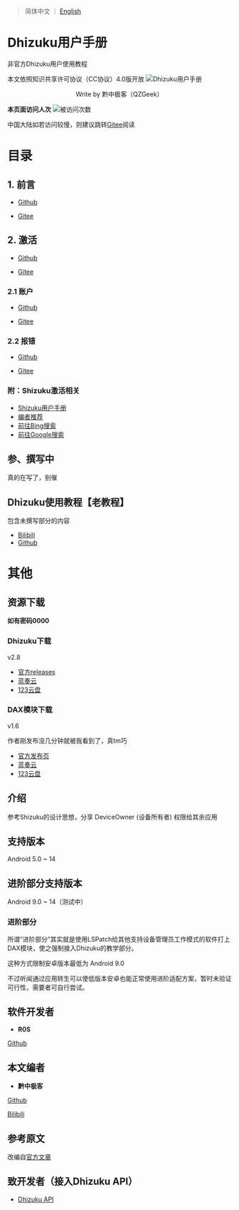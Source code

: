 >简体中文 ｜ [English](README_en.md)

# Dhizuku用户手册

非官方Dhizuku用户使用教程

本文依照知识共享许可协议（CC协议）4.0版开放
![Dhizuku用户手册](https://i0.hdslb.com/bfs/new_dyn/ca9223048563662e3190cb1bdad1e983620655009.jpg@1053w_1053h_1c.webp)

<p align="center">
Write by 黔中极客（QZGeek）
</p>

**本页面访问人次**
![被访问次数](https://komarev.com/ghpvc/?username=qzgeek)

中国大陆如若访问较慢，则建议跳转[Gitee](https://gitee.com/qzgeek/Dhizuku)阅读

# 目录

## 1. 前言

- [Github](https://github.com/qzgeek/Dhizuku/blob/main/1.前言.md)

- [Gitee](https://gitee.com/qzgeek/Dhizuku/blob/main/1.前言.md)

## 2. 激活

- [Github](https://github.com/qzgeek/Dhizuku/blob/main/2.0.激活.md)

- [Gitee](https://gitee.com/qzgeek/Dhizuku/blob/main/2.0.激活.md)

### 2.1 账户

- [Github](https://github.com/qzgeek/Dhizuku/blob/main/2.1.账户.md)

- [Gitee](https://gitee.com/qzgeek/Dhizuku/blob/main/2.1.账户.md)

### 2.2 报错

- [Github](https://github.com/qzgeek/Dhizuku/blob/main/2.2.报错自纠.md)

- [Gitee](https://gitee.com/qzgeek/Dhizuku/blob/main/2.2.报错自纠.md)

### 附：Shizuku激活相关

- [Shizuku用户手册](https://shizuku.rikka.app/zh-hans/guide/setup/)
- [编者推荐](https://b23.tv/aUEo3cP)
- [前往Bing搜索](https://www.bing.com/search?q=%E6%80%8E%E6%A0%B7%E6%BF%80%E6%B4%BBShizuku)
- [前往Google搜索](https://www.google.com/search?q=%E5%A6%82%E4%BD%95%E6%BF%80%E6%B4%BBShizuku)

## 参、撰写中

真的在写了，别催

## Dhizuku使用教程【老教程】

包含未撰写部分的内容

- [Bilibili](https://b23.tv/c5GuPPR)
- [Github](https://github.com/qzgeek/Dhizuku/blob/main/Error.md)

# 其他

## 资源下载

**如有密码0000**

### Dhizuku下载

v2.8

- [官方releases](https://github.com/iamr0s/Dhizuku/releases)
- [蓝奏云](https://xcgeek.lanzoum.com/tp/iYVEK201jdab)
- [123云盘](https://www.123pan.com/s/Lb70Vv-UtvAA.html)

### DAX模块下载

v1.6

作者刚发布没几分钟就被我看到了，真tm巧

- [官方发布页](https://github.com/iamr0s/Dhizuku-API-Xposed)
- [蓝奏云](https://xcgeek.lanzouv.com/tp/iiEZl22aikng)
- [123云盘](https://www.123pan.com/s/Lb70Vv-ZxdAA.html)

## 介绍

参考Shizuku的设计思想，分享 DeviceOwner (设备所有者) 权限给其余应用

## 支持版本

Android 5.0 ~ 14

## 进阶部分支持版本

Android 9.0 ~ 14（测试中）

### 进阶部分

所谓“进阶部分”其实就是使用LSPatch给其他支持设备管理员工作模式的软件打上DAX模块，使之强制接入Dhizuku的教学部分。

这种方式限制安卓版本最低为 Android 9.0  

不过听闻通过应用转生可以使低版本安卓也能正常使用进阶适配方案，暂时未验证可行性，需要者可自行尝试。

## 软件开发者

- **R0S**

[Github](https://github.com/iamr0s)

## 本文编者

- **黔中极客**

[Github](https://github.com/qzgeek)

[Bilibili](https://space.bilibili.com/620655009)

## 参考原文

改编自[官方文章](https://github.com/iamr0s/Dhizuku)

## 致开发者（接入Dhizuku API）

- [Dhizuku API](https://github.com/iamr0s/Dhizuku-API.git)
